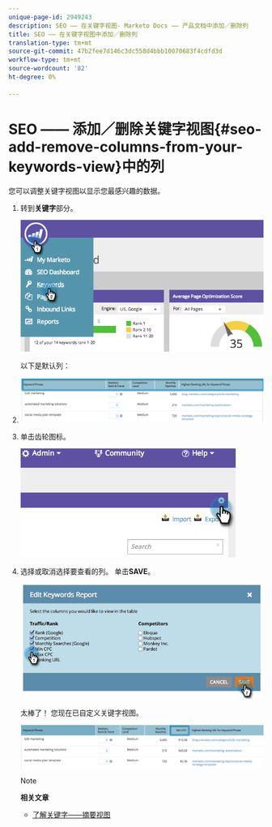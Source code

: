 ```yaml
---
unique-page-id: 2949243
description: SEO —— 在关键字视图- Marketo Docs —— 产品文档中添加／删除列
title: SEO —— 在关键字视图中添加／删除列
translation-type: tm+mt
source-git-commit: 47b2fee7d146c3dc558d4bbb10070683f4cdfd3d
workflow-type: tm+mt
source-wordcount: '82'
ht-degree: 0%

---
```



# SEO —— 添加／删除关键字视图{#seo-add-remove-columns-from-your-keywords-view}中的列

您可以调整关键字视图以显示您最感兴趣的数据。

1. 转到&#x200B;**关键字**&#x200B;部分。

   ![](assets/image2014-9-18-13-3a37-3a31.png)

   以下是默认列：

1. ![](assets/image2014-9-18-13-3a37-3a36.png)

1. 单击齿轮图标。

   ![](assets/image2014-9-18-13-3a37-3a39.png)

1. 选择或取消选择要查看的列。 单击&#x200B;**SAVE**。

   ![](assets/image2014-9-18-13-3a37-3a42.png)

   太棒了！ 您现在已自定义关键字视图。

   ![](assets/image2014-9-18-13-3a37-3a46.png)

   >[!NOTE]
   >
   >**相关文章**
   >
   >    
   >    
   >    * [了解关键字——摘要视图](seo-understanding-keywords.md)


